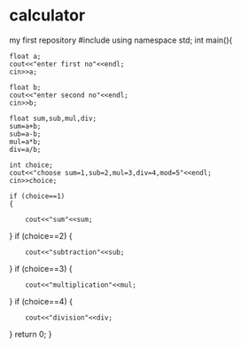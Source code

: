 # calculator
my first repository
#include <iostream>
using namespace std;
int main(){
	
	float a;
	cout<<"enter first no"<<endl;
	cin>>a;
	
	float b;
	cout<<"enter second no"<<endl;
	cin>>b;
	
	float sum,sub,mul,div;
	sum=a+b;
	sub=a-b;
	mul=a*b;
	div=a/b;
	
	int choice;
	cout<<"choose sum=1,sub=2,mul=3,div=4,mod=5"<<endl;
	cin>>choice;
	
	if (choice==1)
	{
		
		cout<<"sum"<<sum;
		
}
	if (choice==2)
	{
		
		cout<<"subtraction"<<sub;
		
}
	if (choice==3)
	{
		
		cout<<"multiplication"<<mul;
		
}
	if (choice==4)
	{
		
		cout<<"division"<<div;
		
}
    return 0;
}
